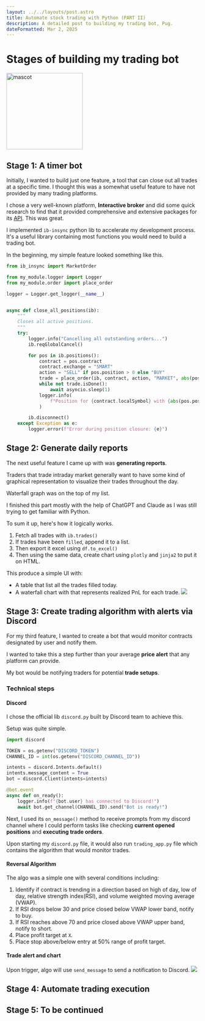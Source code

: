 ```yaml
---
layout: ../../layouts/post.astro
title: Automate stock trading with Python (PART II)
description: A detailed post to building my trading bot, Pug.
dateFormatted: Mar 2, 2025
---
```


# Stages of building my trading bot

<img src="/assets/images/pug.jpg" alt="mascot" width="200" />

## Stage 1: A timer bot

Initially, I wanted to build just one feature, a tool that can close out all trades at a specific time. I thought this was a somewhat useful feature to have not provided by many trading platforms.

I chose a very well-known platform, **Interactive broker** and did some quick research to find that it provided comprehensive and extensive packages for its [API](https://interactivebrokers.github.io/tws-api/index.html). This was great.

I implemented `ib-insync` python lib to accelerate my development process. It's a useful library containing most functions you would need to build a trading bot.

In the beginning, my simple feature looked something like this.

```python
from ib_insync import MarketOrder

from my_module.logger import Logger
from my_module.order import place_order

logger = Logger.get_logger(__name__)


async def close_all_positions(ib):
    """
    Closes all active positions.
    """
    try:
        logger.info("Cancelling all outstanding orders...")
        ib.reqGlobalCancel()

        for pos in ib.positions():
            contract = pos.contract
            contract.exchange = "SMART"
            action = "SELL" if pos.position > 0 else "BUY"
            trade = place_order(ib, contract, action, "MARKET", abs(pos.position))
            while not trade.isDone():
                await asyncio.sleep(1)
            logger.info(
                f"Position for {contract.localSymbol} with {abs(pos.position)} shares closed."
            )

        ib.disconnect()
    except Exception as e:
        logger.error(f"Error during position closure: {e}")

```

## Stage 2: Generate daily reports

The next useful feature I came up with was **generating reports**.

Traders that trade intraday market generally want to have some kind of graphical representation to visualize their trades throughout the day.

Waterfall graph was on the top of my list.

I finished this part mostly with the help of ChatGPT and Claude as I was still trying to get familiar with Python.

To sum it up, here's how it logically works.

1. Fetch all trades with `ib.trades()`
2. If trades have been `filled`, append it to a list.
3. Then export it excel using `df.to_excel()`
4. Then using the same data, create chart using `plotly` and `jinja2` to put it on HTML.

This produce a simple UI with:

- A table that list all the trades filled today.
- A waterfall chart with that represents realized PnL for each trade.
  <img src="/assets/images/posts/ibkr-automation-1.png" />

## Stage 3: Create trading algorithm with alerts via Discord

For my third feature, I wanted to create a bot that would monitor contracts designated by user and notify them.

I wanted to take this a step further than your average **price alert** that any platform can provide.

My bot would be notifying traders for potential **trade setups**.

### Technical steps

#### Discord

I chose the official lib `discord.py` built by Discord team to achieve this.

Setup was quite simple.

```python
import discord

TOKEN = os.getenv("DISCORD_TOKEN")
CHANNEL_ID = int(os.getenv("DISCORD_CHANNEL_ID"))

intents = discord.Intents.default()
intents.message_content = True
bot = discord.Client(intents=intents)

@bot.event
async def on_ready():
    logger.info(f"{bot.user} has connected to Discord!")
    await bot.get_channel(CHANNEL_ID).send("Bot is ready!")
```

Next, I used its `on_message()` method to receive prompts from my discord channel where I could perform tasks like checking **current opened positions** and **executing trade orders**.

Upon starting my `discord.py` file, it would also run `trading_app.py` file which contains the algorithm that would monitor trades.

#### Reversal Algorithm

The algo was a simple one with several conditions including:

1. Identify if contract is trending in a direction based on high of day, low of day, relative strength index(RSI), and volume weighted moving average (VWAP).
2. If RSI drops below 30 and price closed below VWAP lower band, notify to buy.
3. If RSI reaches above 70 and price closed above VWAP upper band, notify to short.
4. Place profit target at `X`.
5. Place stop above/below entry at 50% range of profit target.

#### Trade alert and chart

Upon trigger, algo will use `send_message` to send a notification to Discord.
<img src="/assets/images/posts/ibkr-automation-2.png" />

## Stage 4: Automate trading execution

## Stage 5: To be continued
